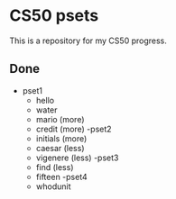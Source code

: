# CS50 psets

This is a repository for my CS50 progress.

## Done

- pset1
  - hello
  - water
  - mario (more)
  - credit (more)
-pset2
  - initials (more)
  - caesar (less)
  - vigenere (less)
-pset3
  - find (less)
  - fifteen
-pset4
  - whodunit
